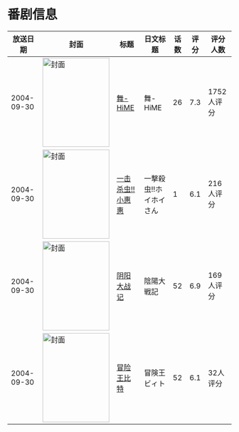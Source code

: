 # 番剧信息

|放送日期|封面|标题|日文标题|话数|评分|评分人数|
|---|---|---|---|---|---|---|
|2004-09-30|<img src="https://lain.bgm.tv/pic/cover/c/88/3e/1027_7reJ8.jpg" alt="封面" style="width:150px;height:200px;object-fit:cover;">|[舞-HiME](https://bangumi.tv/subject/1027)|舞-HiME|26|7.3|1752人评分|
|2004-09-30|<img src="https://lain.bgm.tv/pic/cover/c/ba/ca/6007_Ao1y0.jpg" alt="封面" style="width:150px;height:200px;object-fit:cover;">|[一击杀虫!! 小惠惠](https://bangumi.tv/subject/6007)|一撃殺虫!!ホイホイさん|1|6.1|216人评分|
|2004-09-30|<img src="https://lain.bgm.tv/pic/cover/c/62/ad/14643_ydl8Y.jpg" alt="封面" style="width:150px;height:200px;object-fit:cover;">|[阴阳大战记](https://bangumi.tv/subject/14643)|陰陽大戦記|52|6.9|169人评分|
|2004-09-30|<img src="https://lain.bgm.tv/pic/cover/c/04/3a/60188_Yii1v.jpg" alt="封面" style="width:150px;height:200px;object-fit:cover;">|[冒险王比特](https://bangumi.tv/subject/60188)|冒険王ビィト|52|6.1|32人评分|
